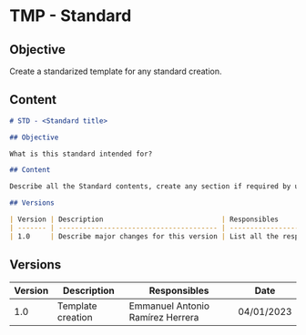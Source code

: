 # TMP - Standard

## Objective

Create a standarized template for any standard creation.

## Content

```md
# STD - <Standard title>

## Objective

What is this standard intended for?

## Content

Describe all the Standard contents, create any section if required by using the correct md or mdx syntax.

## Versions

| Version | Description                             | Responsibles                               | Date       |
| ------- | --------------------------------------- | ------------------------------------------ | ---------- |
| 1.0     | Describe major changes for this version | List all the responsibles for this version | DD/MM/YYYY |
```

## Versions

| Version | Description       | Responsibles                     | Date       |
| ------- | ----------------- | -------------------------------- | ---------- |
| 1.0     | Template creation | Emmanuel Antonio Ramírez Herrera | 04/01/2023 |

